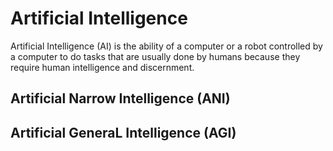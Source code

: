 # Artificial Intelligence

Artificial Intelligence (AI) is the ability of a computer or a robot controlled by a computer to do tasks that are usually done by humans because they require human intelligence and discernment.

## Artificial Narrow Intelligence (ANI)
## Artificial GeneraL Intelligence (AGI)
